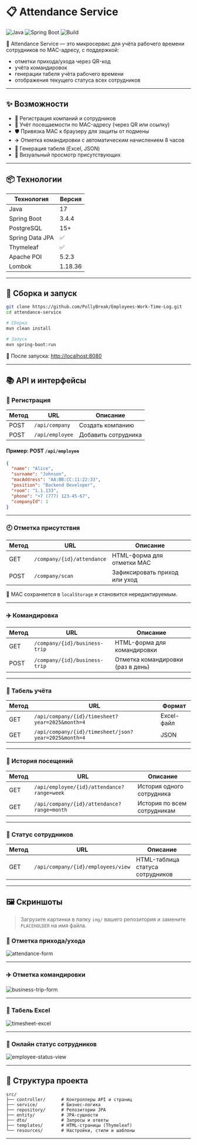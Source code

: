 # 📋 Attendance Service

![Java](https://img.shields.io/badge/Java-17-blue.svg)
![Spring Boot](https://img.shields.io/badge/Spring%20Boot-3.4.4-brightgreen.svg)
![Build](https://img.shields.io/badge/build-passing-brightgreen.svg)

📌 Attendance Service — это микросервис для учёта рабочего времени сотрудников по MAC-адресу, с поддержкой:
- отметки прихода/ухода через QR-код
- учёта командировок
- генерации табеля учёта рабочего времени
- отображения текущего статуса всех сотрудников

---

## ✨ Возможности

- 🏢 Регистрация компаний и сотрудников
- 📱 Учёт посещаемости по MAC-адресу (через QR или ссылку)
- 🛡️ Привязка MAC к браузеру для защиты от подмены
- ✈️ Отметка командировки с автоматическим начислением 8 часов
- 📅 Генерация табеля (Excel, JSON)
- 👀 Визуальный просмотр присутствующих

---

## 📦 Технологии

| Технология       | Версия       |
|------------------|--------------|
| Java             | 17           |
| Spring Boot      | 3.4.4        |
| PostgreSQL       | 15+          |
| Spring Data JPA  | ✅           |
| Thymeleaf        | ✅           |
| Apache POI       | 5.2.3        |
| Lombok           | 1.18.36      |

---

## 🚀 Сборка и запуск

```bash
git clone https://github.com/PollyBreak/Employees-Work-Time-Log.git
cd attendance-service

# Сборка
mvn clean install

# Запуск
mvn spring-boot:run
```

📍 После запуска: [http://localhost:8080](http://localhost:8080)

---

## 📚 API и интерфейсы

### 👥 Регистрация

| Метод | URL             | Описание               |
|-------|------------------|------------------------|
| POST  | `/api/company`   | Создать компанию       |
| POST  | `/api/employee`  | Добавить сотрудника    |

#### Пример: POST `/api/employee`

```json
{
  "name": "Alice",
  "surname": "Johnson",
  "macAddress": "AA:BB:CC:11:22:33",
  "position": "Backend Developer",
  "room": "1.1.133",
  "phone": "+7 (777) 123-45-67",
  "companyId": 1
}
```

---

### 🕘 Отметка присутствия

| Метод | URL                        | Описание                            |
|-------|----------------------------|-------------------------------------|
| GET   | `/company/{id}/attendance` | HTML-форма для отметки MAC          |
| POST  | `/company/scan`            | Зафиксировать приход или уход       |

📌 MAC сохраняется в `localStorage` и становится нередактируемым.

---

### ✈️ Командировка

| Метод | URL                                | Описание                         |
|-------|-------------------------------------|----------------------------------|
| GET   | `/company/{id}/business-trip`      | HTML-форма для командировки      |
| POST  | `/company/{id}/business-trip`      | Отметка командировки (раз в день)|

---

### 📅 Табель учёта

| Метод | URL                                                       | Формат     |
|-------|------------------------------------------------------------|------------|
| GET   | `/api/company/{id}/timesheet?year=2025&month=4`           | Excel-файл |
| GET   | `/api/company/{id}/timesheet/json?year=2025&month=4`      | JSON       |

---

### 📆 История посещений

| Метод | URL                                              | Описание                          |
|-------|--------------------------------------------------|-----------------------------------|
| GET   | `/api/employee/{id}/attendance?range=week`       | История одного сотрудника         |
| GET   | `/api/company/{id}/attendance?range=month`       | История по всем сотрудникам       |

---

### 👀 Статус сотрудников

| Метод | URL                                | Описание                                 |
|-------|------------------------------------|------------------------------------------|
| GET   | `/api/company/{id}/employees/view` | HTML-таблица статуса сотрудников         |

---

## 🖼️ Скриншоты

> Загрузите картинки в папку `img/` вашего репозитория и замените `PLACEHOLDER` на имя файла.

### 🧍 Отметка прихода/ухода

![attendance-form](img/attendance-form.png) <!-- PLACEHOLDER -->

---

### ✈️ Отметка командировки

![business-trip-form](img/business-trip-form.png) <!-- PLACEHOLDER -->

---

### 📄 Табель Excel

![timesheet-excel](img/timesheet.png) <!-- PLACEHOLDER -->

---

### 👀 Онлайн статус сотрудников

![employee-status-view](img/status-view.png) <!-- PLACEHOLDER -->

---

## 📁 Структура проекта

```
src/
├── controller/      # Контроллеры API и страниц
├── service/         # Бизнес-логика
├── repository/      # Репозитории JPA
├── entity/          # JPA-сущности
├── dto/             # Запросы и ответы
├── templates/       # HTML-страницы (Thymeleaf)
└── resources/       # Настройки, стили и шаблоны
```

---
